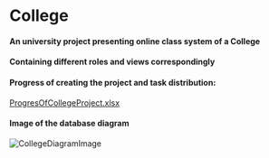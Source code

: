 # College
#### An university project presenting online class system of a College
#### Containing different roles and views correspondingly


#### Progress of creating the project and task distribution:
[ProgresOfCollegeProject.xlsx](https://github.com/AnnieStoyanova/College/files/11713341/ProgresOfCollegeProject.xlsx)
#### Image of the database diagram
![CollegeDiagramImage](https://github.com/AnnieStoyanova/College/assets/83286864/76c1ee47-eba5-4cb7-9f45-1af5692641de)
